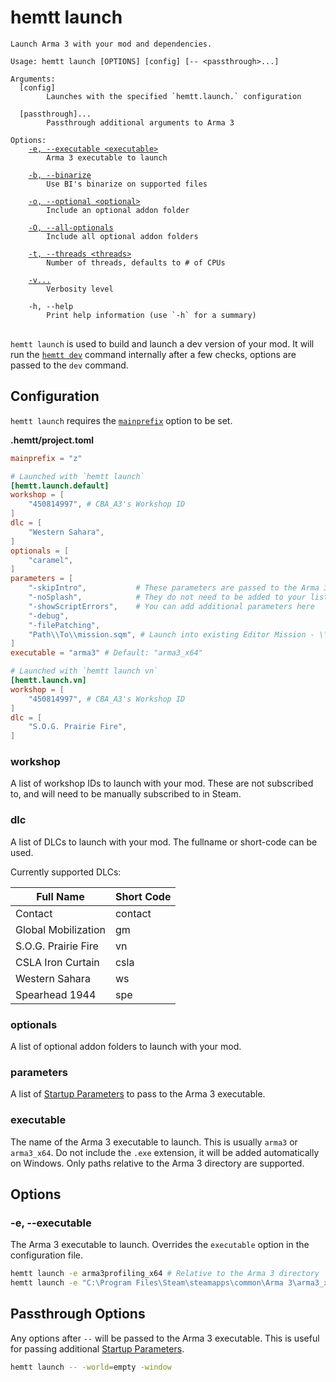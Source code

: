 # hemtt launch

<pre><code>Launch Arma 3 with your mod and dependencies.

Usage: hemtt launch [OPTIONS] [config] [-- &lt;passthrough&gt;...]

Arguments:
  [config]
        Launches with the specified `hemtt.launch.<config>` configuration

  [passthrough]...
        Passthrough additional arguments to Arma 3

Options:
    <a href="#-e---executable">-e, --executable &lt;executable&gt;</a>
        Arma 3 executable to launch

    <a href="dev.md#-b---binarize">-b, --binarize</a>
        Use BI's binarize on supported files

    <a href="dev.md#-o---optional">-o, --optional &lt;optional&gt;</a>
        Include an optional addon folder

    <a href="dev.md#-o---all-optionals">-O, --all-optionals</a>
        Include all optional addon folders

    <a href="index.md#-t---threads">-t, --threads &lt;threads&gt;</a>
        Number of threads, defaults to # of CPUs

    <a href="index.md#-v">-v...</a>
        Verbosity level

    -h, --help
        Print help information (use `-h` for a summary)
</code>
</pre>

`hemtt launch` is used to build and launch a dev version of your mod. It will run the [`hemtt dev`](dev.md) command internally after a few checks, options are passed to the `dev` command.

## Configuration

`hemtt launch` requires the [`mainprefix`](../configuration/index.md#main-prefix) option to be set.

**.hemtt/project.toml**

```toml
mainprefix = "z"

# Launched with `hemtt launch`
[hemtt.launch.default]
workshop = [
    "450814997", # CBA_A3's Workshop ID
]
dlc = [
    "Western Sahara",
]
optionals = [
    "caramel",
]
parameters = [
    "-skipIntro",           # These parameters are passed to the Arma 3 executable
    "-noSplash",            # They do not need to be added to your list
    "-showScriptErrors",    # You can add additional parameters here
    "-debug",
    "-filePatching",
    "Path\\To\\mission.sqm", # Launch into existing Editor Mission - \\ needed
]
executable = "arma3" # Default: "arma3_x64"

# Launched with `hemtt launch vn`
[hemtt.launch.vn]
workshop = [
    "450814997", # CBA_A3's Workshop ID
]
dlc = [
    "S.O.G. Prairie Fire",
]
```

### workshop

A list of workshop IDs to launch with your mod. These are not subscribed to, and will need to be manually subscribed to in Steam.

### dlc

A list of DLCs to launch with your mod. The fullname or short-code can be used.

Currently supported DLCs:

| Full Name           | Short Code |
| ------------------- | ---------- |
| Contact             | contact    |
| Global Mobilization | gm         |
| S.O.G. Prairie Fire | vn         |
| CSLA Iron Curtain   | csla       |
| Western Sahara      | ws         |
| Spearhead 1944      | spe        |

### optionals

A list of optional addon folders to launch with your mod.

### parameters

A list of [Startup Parameters](https://community.bistudio.com/wiki/Arma_3:_Startup_Parameters) to pass to the Arma 3 executable.

### executable

The name of the Arma 3 executable to launch. This is usually `arma3` or `arma3_x64`. Do not include the `.exe` extension, it will be added automatically on Windows. Only paths relative to the Arma 3 directory are supported.

## Options

### -e, --executable <executable>

The Arma 3 executable to launch. Overrides the `executable` option in the configuration file.

```bash
hemtt launch -e arma3profiling_x64 # Relative to the Arma 3 directory
hemtt launch -e "C:\Program Files\Steam\steamapps\common\Arma 3\arma3_x64.exe" # Absolute path
```

## Passthrough Options

Any options after `--` will be passed to the Arma 3 executable. This is useful for passing additional [Startup Parameters](https://community.bistudio.com/wiki/Arma_3:_Startup_Parameters).

```bash
hemtt launch -- -world=empty -window
```
